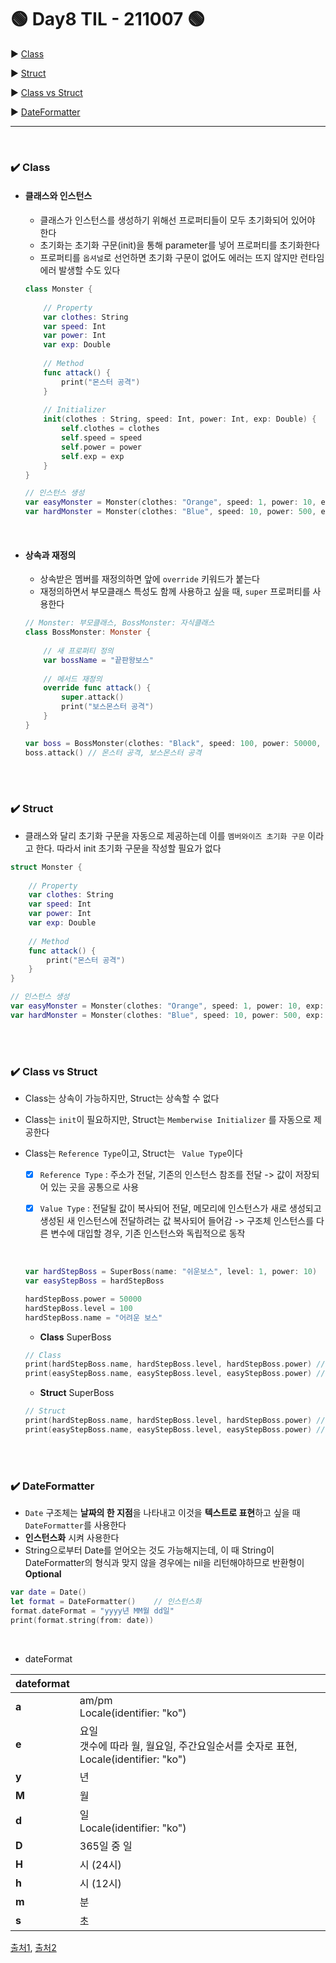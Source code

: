 # 🟢 Day8 TIL - 211007 🟢

▶︎ [Class](#️-class)

▶︎ [Struct](#️-struct)

▶︎ [Class vs Struct](#️-class-vs-struct)

▶︎ [DateFormatter](#️-dateformatter)


***

<br>

### ✔️ Class

* #### 클래스와 인스턴스

  * 클래스가 인스턴스를 생성하기 위해선 프로퍼티들이 모두 초기화되어 있어야 한다
  * 초기화는 초기화 구문(init)을 통해 parameter를 넣어 프로퍼티를 초기화한다
  * 프로퍼티를 `옵셔널`로 선언하면 초기화 구문이 없어도 에러는 뜨지 않지만 런타임에러 발생할 수도 있다

  ```swift
  class Monster {
    
      // Property
      var clothes: String
      var speed: Int
      var power: Int
      var exp: Double
    
      // Method
      func attack() {
          print("몬스터 공격")
      }
    
      // Initializer
      init(clothes : String, speed: Int, power: Int, exp: Double) {
          self.clothes = clothes
          self.speed = speed
          self.power = power
          self.exp = exp
      }
  }
  
  // 인스턴스 생성
  var easyMonster = Monster(clothes: "Orange", speed: 1, power: 10, exp: 50.0)
  var hardMonster = Monster(clothes: "Blue", speed: 10, power: 500, exp: 10000)
  
  ```

  <br>

* #### 상속과 재정의

  * 상속받은 멤버를 재정의하면 앞에 `override` 키워드가 붙는다
  * 재정의하면서 부모클래스 특성도 함께 사용하고 싶을 때, `super` 프로퍼티를 사용한다

  ```swift
  // Monster: 부모클래스, BossMonster: 자식클래스
  class BossMonster: Monster {
    
      // 새 프로퍼티 정의
      var bossName = "끝판왕보스"
    
      // 메서드 재정의
      override func attack() {
          super.attack()
          print("보스몬스터 공격")	
      }
  }
  
  var boss = BossMonster(clothes: "Black", speed: 100, power: 50000, exp: 200000)
  boss.attack() // 몬스터 공격, 보스몬스터 공격
  ```

  <br>
  
  <br>

### ✔️ Struct

* 클래스와 달리 초기화 구문을 자동으로 제공하는데 이를 `멤버와이즈 초기화 구문` 이라고 한다. 따라서 init 초기화 구문을 작성할 필요가 없다

```swift
struct Monster {
  
    // Property
    var clothes: String
    var speed: Int
    var power: Int
    var exp: Double
  
    // Method
    func attack() {
        print("몬스터 공격")
    }
}

// 인스턴스 생성
var easyMonster = Monster(clothes: "Orange", speed: 1, power: 10, exp: 50.0)
var hardMonster = Monster(clothes: "Blue", speed: 10, power: 500, exp: 10000)
```

<br>

<br>

### ✔️ Class vs Struct ###

* Class는 상속이 가능하지만, Struct는 상속할 수 없다

* Class는 `init`이 필요하지만, Struct는 `Memberwise Initializer` 를 자동으로 제공한다

* Class는 `Reference Type`이고, Struct는 ` Value Type`이다

  - [x] `Reference Type` : 주소가 전달, 기존의 인스턴스 참조를 전달 -> 값이 저장되어 있는 곳을 공통으로 사용

  - [x] `Value Type` : 전달될 값이 복사되어 전달, 메모리에 인스턴스가 새로 생성되고 생성된 새 인스턴스에 전달하려는 값 복사되어 들어감 -> 구조체 인스턴스를 다른 변수에 대입할 경우, 기존 인스턴스와 독립적으로 동작

  <br>

  ```swift
  var hardStepBoss = SuperBoss(name: "쉬운보스", level: 1, power: 10)
  var easyStepBoss = hardStepBoss
  
  hardStepBoss.power = 50000
  hardStepBoss.level = 100
  hardStepBoss.name = "어려운 보스"
  ```

  * **Class** SuperBoss

  ```swift
  // Class
  print(hardStepBoss.name, hardStepBoss.level, hardStepBoss.power) // 어려운 보스 100 50000
  print(easyStepBoss.name, easyStepBoss.level, easyStepBoss.power) // 어려운 보스 100 50000
  ```
  
  * **Struct** SuperBoss
  
  ```swift
  // Struct
  print(hardStepBoss.name, hardStepBoss.level, hardStepBoss.power) // 어려운 보스 100 50000
  print(easyStepBoss.name, easyStepBoss.level, easyStepBoss.power) // 쉬운 보스 1 10
  ```

<br>

<br>

### ✔️ DateFormatter

* `Date` 구조체는 **날짜의 한 지점**을 나타내고 이것을 **텍스트로 표현**하고 싶을 때 `DateFormatter`를 사용한다
* **인스턴스화** 시켜 사용한다
* String으로부터 Date를 얻어오는 것도 가능해지는데, 이 때 String이 DateFormatter의 형식과 맞지 않을 경우에는 nil을 리턴해야하므로 반환형이 **Optional**

```swift
var date = Date()
let format = DateFormatter()	// 인스턴스화
format.dateFormat = "yyyy년 MM월 dd일"
print(format.string(from: date))
```

<br>

* dateFormat

| dateformat |                                                              |
| ---------- | ------------------------------------------------------------ |
| **a**      | am/pm<br>Locale(identifier: "ko")                            |
| **e**      | 요일<br>갯수에 따라 월, 월요일, 주간요일순서를 숫자로 표현, Locale(identifier: "ko") |
| **y**      | 년                                                           |
| **M**      | 월                                                           |
| **d**      | 일<br>Locale(identifier: "ko")                               |
| **D**      | 365일 중 일                                                  |
| **H**      | 시 (24시)                                                    |
| **h**      | 시 (12시)                                                    |
| **m**      | 분                                                           |
| **s**      | 초                                                           |

[출처1](https://medium.com/@Alpaca_iOSStudy/날짜-다루기-b008fa101da), [출처2](https://nsios.tistory.com/18)

<br>

<br>

<br>
